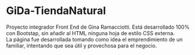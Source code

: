 # GiDa-TiendaNatural

Proyecto integrador Front End de Gina Ramacciotti. Está desarrollado 100% con Bootstap, sin añadir al HTML ninguna hoja de estilo CSS externa. <br>  La página fue desarrollada tomando como idea el emprendimiento de un familiar, intentando que sea útil y provechosa para el negocio.
